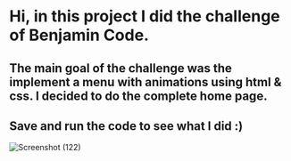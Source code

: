 # Hi, in this project I did the challenge of Benjamin Code.

## The main goal of the challenge was the implement a menu with animations using html & css. I decided to do the complete home page. 

## Save and run the code to see what I did :)
![Screenshot (122)](https://user-images.githubusercontent.com/101454117/230769710-0c7c73e9-b7d1-46f3-a14e-665942e6e847.png)
